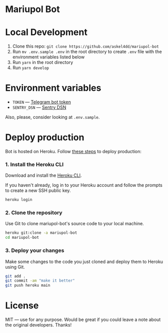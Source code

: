 # Mariupol Bot

# Local Development

1. Clone this repo: `git clone https://github.com/askel4dd/mariupol-bot`
2. Run `mv .env.sample .env` in the root directory to create `.env` file with the environment variables listed below
3. Run `yarn` in the root directory
4. Run `yarn develop`

# Environment variables

-   `TOKEN` — [Telegram bot token](https://core.telegram.org/bots#6-botfather)
-   `SENTRY_DSN` — [Sentry DSN](https://docs.sentry.io/product/sentry-basics/dsn-explainer/)

Also, please, consider looking at `.env.sample`.

# Deploy production

Bot is hosted on Heroku. Follow [these steps](https://dashboard.heroku.com/apps/mariupol-bot/deploy/heroku-git) to deploy production:

### 1. Install the Heroku CLI

Download and install the [Heroku CLI](https://devcenter.heroku.com/articles/heroku-command-line).

If you haven't already, log in to your Heroku account and follow the prompts to create a new SSH public key.

```bash
heroku login
```

### 2. Clone the repository

Use Git to clone mariupol-bot's source code to your local machine.

```bash
heroku git:clone -a mariupol-bot
cd mariupol-bot
```

### 3. Deploy your changes

Make some changes to the code you just cloned and deploy them to Heroku using Git.

```bash
git add .
git commit -am "make it better"
git push heroku main
```

# License

MIT — use for any purpose. Would be great if you could leave a note about the original developers. Thanks!
